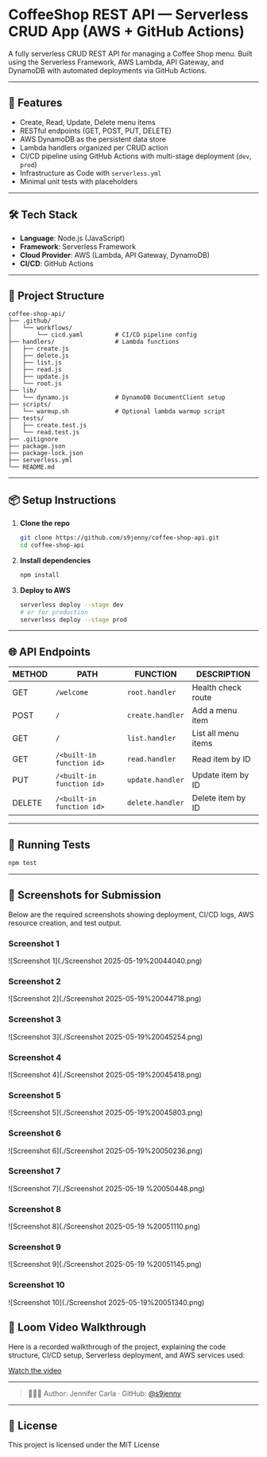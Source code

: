 
# CoffeeShop REST API — Serverless CRUD App (AWS + GitHub Actions)

A fully serverless CRUD REST API for managing a Coffee Shop menu. Built using the Serverless Framework, AWS Lambda, API Gateway, and DynamoDB with automated deployments via GitHub Actions.

---

## 🚀 Features

- Create, Read, Update, Delete menu items
- RESTful endpoints (GET, POST, PUT, DELETE)
- AWS DynamoDB as the persistent data store
- Lambda handlers organized per CRUD action
- CI/CD pipeline using GitHub Actions with multi-stage deployment (`dev`, `prod`)
- Infrastructure as Code with `serverless.yml`
- Minimal unit tests with placeholders

---

## 🛠️ Tech Stack

- **Language**: Node.js (JavaScript)
- **Framework**: Serverless Framework
- **Cloud Provider**: AWS (Lambda, API Gateway, DynamoDB)
- **CI/CD**: GitHub Actions

---

## 📁 Project Structure

```
coffee-shop-api/
├── .github/
│   └── workflows/
│       └── cicd.yaml         # CI/CD pipeline config
├── handlers/                 # Lambda functions
│   ├── create.js
│   ├── delete.js
│   ├── list.js
│   ├── read.js
│   ├── update.js
│   └── root.js
├── lib/
│   └── dynamo.js             # DynamoDB DocumentClient setup
├── scripts/
│   └── warmup.sh             # Optional lambda warmup script
├── tests/
│   ├── create.test.js
│   └── read.test.js
├── .gitignore
├── package.json
├── package-lock.json
├── serverless.yml
└── README.md
```

---

## 📦 Setup Instructions

1. **Clone the repo**
   ```bash
   git clone https://github.com/s9jenny/coffee-shop-api.git
   cd coffee-shop-api
   ```

2. **Install dependencies**
   ```bash
   npm install
   ```

3. **Deploy to AWS**
   ```bash
   serverless deploy --stage dev
   # or for production
   serverless deploy --stage prod
   ```

---

## 🌐 API Endpoints

| METHOD | PATH             | FUNCTION        | DESCRIPTION             |
|--------|------------------|-----------------|-------------------------|
| GET    | `/welcome`       | `root.handler`  | Health check route      |
| POST   | `/`              | `create.handler`| Add a menu item         |
| GET    | `/`              | `list.handler`  | List all menu items     |
| GET    | `/<built-in function id>`          | `read.handler`  | Read item by ID         |
| PUT    | `/<built-in function id>`          | `update.handler`| Update item by ID       |
| DELETE | `/<built-in function id>`          | `delete.handler`| Delete item by ID       |

---

## 🧪 Running Tests

```bash
npm test
```

---

## 📸 Screenshots for Submission

Below are the required screenshots showing deployment, CI/CD logs, AWS resource creation, and test output.


### Screenshot 1
![Screenshot 1](./Screenshot 2025-05-19%20044040.png)

### Screenshot 2
![Screenshot 2](./Screenshot 2025-05-19%20044718.png)

### Screenshot 3
![Screenshot 3](./Screenshot 2025-05-19%20045254.png)

### Screenshot 4
![Screenshot 4](./Screenshot 2025-05-19%20045418.png)

### Screenshot 5
![Screenshot 5](./Screenshot 2025-05-19%20045803.png)

### Screenshot 6
![Screenshot 6](./Screenshot 2025-05-19%20050236.png)

### Screenshot 7
![Screenshot 7](./Screenshot 2025-05-19 %20050448.png)

### Screenshot 8
![Screenshot 8](./Screenshot 2025-05-19 %20051110.png)

### Screenshot 9
![Screenshot 9](./Screenshot 2025-05-19 %20051145.png)

### Screenshot 10
![Screenshot 10](./Screenshot 2025-05-19%20051340.png)



## 🎥 Loom Video Walkthrough

Here is a recorded walkthrough of the project, explaining the code structure, CI/CD setup, Serverless deployment, and AWS services used:

[Watch the video](https://www.loom.com/share/c7313fa242dd4e5bb2af0889b4d54185?sid=3253226c-4a7c-444f-905c-b282a57bdab0)


---

> 👩🏾‍💻 Author: Jennifer Carla · GitHub: [@s9jenny](https://github.com/s9jenny)

---

## 📄 License

This project is licensed under the MIT License 
